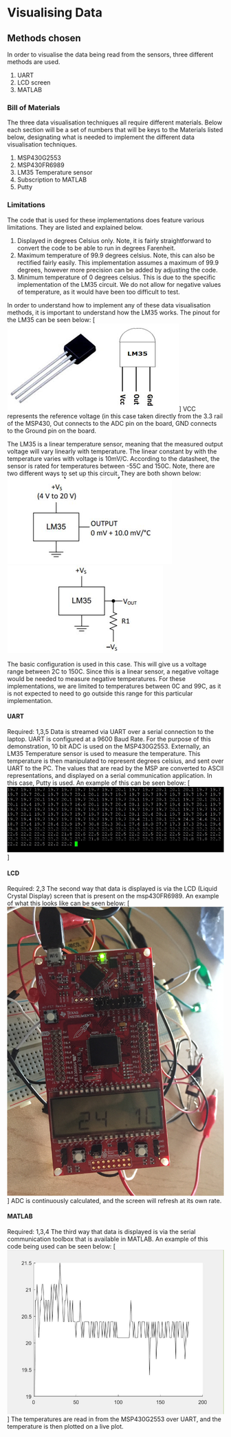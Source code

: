 # Visualising Data
## Methods chosen
In order to visualise the data being read from the sensors, three different methods are used.
1. UART
2. LCD screen
3. MATLAB

### Bill of Materials
The three data visualisation techniques all require different materials. Below each section will be a set of numbers
that will be keys to the Materials listed below, designating what is needed to implement the different data 
visualisation techniques.
1. MSP430G2553
2. MSP430FR6989
3. LM35 Temperature sensor
4. Subscription to MATLAB
5. Putty

### Limitations
The code that is used for these implementations does feature various limitations. They are listed and explained below.
1. Displayed in degrees Celsius only. Note, it is fairly straightforward to convert the code to be able to 
run in degrees Farenheit.
2. Maximum temperature of 99.9 degrees celsius. Note, this can also be rectified fairly easily. This implementation
assumes a maximum of 99.9 degrees, however more precision can be added by adjusting the code.
3. Minimum temperature of 0 degrees celsius. This is due to the specific implementation of the LM35 circuit.
We do not allow for negative values of temperature, as it would have been too difficult to test.

In order to understand how to implement any of these data visualisation methods, it is important to understand
how the LM35 works. The pinout for the LM35 can be seen below:
[![LM35 pinout](/pictures/LM35.jpg)]
VCC represents the reference voltage (in this case taken directly from the 3.3 rail of the MSP430,
Out connects to the ADC pin on the board,
GND connects to the Ground pin on the board.

The LM35 is a linear temperature sensor, meaning that the measured output voltage will vary linearly with temperature.
The linear constant by with the temperature varies with voltage is 10mV/C.
According to the datasheet, the sensor is rated for temperatures between -55C and 150C. Note, there are two
different ways to set up this circuit. They are both shown below:
![](/pictures/LM35_basic.JPG)
![](/pictures/LM35_with_neg.JPG)

The basic configuration is used in this case. This will give us a voltage range between 2C to 150C. Since this 
is a linear sensor, a negative voltage would be needed to measure negative temperatures. For these implementations,
we are limited to temperatures between 0C and 99C, as it is not expected to need to go outside this range 
for this particular implementation.



#### UART
Required: 1,3,5
Data is streamed via UART over a serial connection to the laptop. UART is configured at a 9600 Baud Rate. For the
purpose of this demonstration, 10 bit ADC is used on the MSP430G2553. Externally, an LM35 Temperature sensor
is used to measure the temperature. This temperature is then manipulated to represent degrees celsius, and sent
over UART to the PC. The values that are read by the MSP are converted to ASCII representations, and displayed
on a serial communication application. In this case, Putty is used. An example of this can be seen below:
[![UART example](/pictures/example_UART.jpg)]

#### LCD
Required: 2,3
The second way that data is displayed is via the LCD (Liquid Crystal Display) screen that is present on the
msp430FR6989. An example of what this looks like can be seen below:
[![LCD example](/pictures/LCD_In_action.jpg)]
ADC is continuously calculated, and the screen will refresh at its own rate.

#### MATLAB
Required: 1,3,4
The third way that data is displayed is via the serial communication toolbox that is available in MATLAB.
An example of this code being used can be seen below:
[![MATLAB example](/pictures/MATLAB_example.jpg)]
The temperatures are read in from the MSP430G2553 over UART, and the temperature is then plotted on a live plot.
